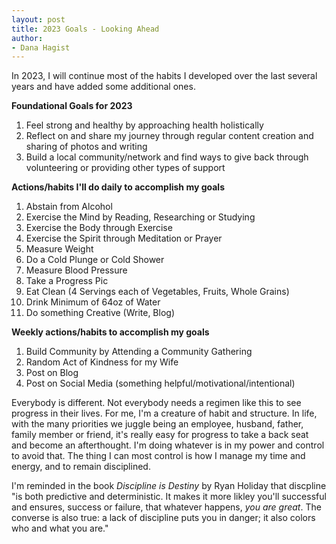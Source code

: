 ```yaml
---
layout: post
title: 2023 Goals - Looking Ahead
author:
- Dana Hagist
---
```

In 2023, I will continue most of the habits I developed over the last several years and have added some additional ones.   

**Foundational Goals for 2023**
1. Feel strong and healthy by approaching health holistically
2. Reflect on and share my journey through regular content creation and sharing of photos and writing
3. Build a local community/network and find ways to give back through volunteering or providing other types of support

**Actions/habits I'll do daily to accomplish my goals**
1. Abstain from Alcohol
2. Exercise the Mind by Reading, Researching or Studying
3. Exercise the Body through Exercise
4. Exercise the Spirit through Meditation or Prayer
5. Measure Weight
6. Do a Cold Plunge or Cold Shower
7. Measure Blood Pressure
8. Take a Progress Pic
9. Eat Clean (4 Servings each of Vegetables, Fruits, Whole Grains)
10. Drink Minimum of 64oz of Water
11. Do something Creative (Write, Blog)

**Weekly actions/habits to accomplish my goals**
1. Build Community by Attending a Community Gathering
2. Random Act of Kindness for my Wife
3. Post on Blog
4. Post on Social Media (something helpful/motivational/intentional)

Everybody is different. Not everybody needs a regimen like this to see progress in their lives. For me, I'm a creature of habit and structure. In life, with the many priorities we juggle being an employee, husband, father, family member or friend, it's really easy for progress to take a back seat and become an afterthought. I'm doing whatever is in my power and control to avoid that. The thing I can most control is how I manage my time and energy, and to remain disciplined.

I'm reminded in the book _Discipline is Destiny_ by Ryan Holiday that discpline "is both predictive and deterministic. It makes it more likley you'll successful and ensures, success or failure, that whatever happens, _you are great_. The converse is also true: a lack of discipline puts you in danger; it also colors who and what you are."
